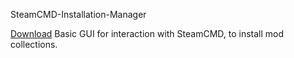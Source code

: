 SteamCMD-Installation-Manager
<!-- Place this tag where you want the button to render. -->
<a class="github-button" href="https://github.com/kennethFSDEV/SteamCMD-Installation-Manager/releases" data-icon="octicon-cloud-download" data-size="large" aria-label="Download ntkme/github-buttons on GitHub">Download</a>
Basic GUI for interaction with SteamCMD, to install mod collections.
